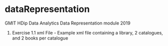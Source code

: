 # dataRepresentation
GMIT HDip Data Analytics Data Representation module 2019 

1. Exercise 1.1 xml File  -  Example xml file containing a library, 2 catalogues, and 2 books per catalogue
